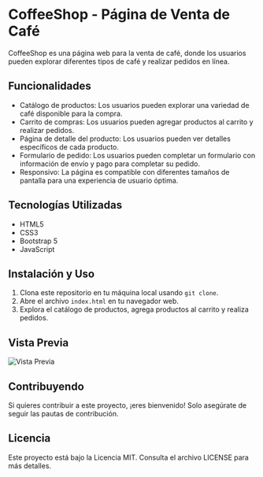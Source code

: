 # CoffeeShop - Página de Venta de Café

CoffeeShop es una página web para la venta de café, donde los usuarios pueden explorar diferentes tipos de café y realizar pedidos en línea.

## Funcionalidades

- Catálogo de productos: Los usuarios pueden explorar una variedad de café disponible para la compra.
- Carrito de compras: Los usuarios pueden agregar productos al carrito y realizar pedidos.
- Página de detalle del producto: Los usuarios pueden ver detalles específicos de cada producto.
- Formulario de pedido: Los usuarios pueden completar un formulario con información de envío y pago para completar su pedido.
- Responsivo: La página es compatible con diferentes tamaños de pantalla para una experiencia de usuario óptima.

## Tecnologías Utilizadas

- HTML5
- CSS3
- Bootstrap 5
- JavaScript

## Instalación y Uso

1. Clona este repositorio en tu máquina local usando `git clone`.
2. Abre el archivo `index.html` en tu navegador web.
3. Explora el catálogo de productos, agrega productos al carrito y realiza pedidos.

## Vista Previa

![Vista Previa](img/coffeshop.png)



## Contribuyendo

Si quieres contribuir a este proyecto, ¡eres bienvenido! Solo asegúrate de seguir las pautas de contribución.

## Licencia

Este proyecto está bajo la Licencia MIT. Consulta el archivo LICENSE para más detalles.



